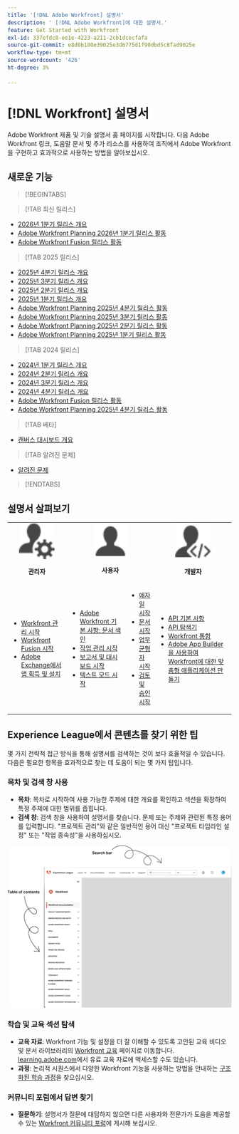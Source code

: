 ```yaml
---
title: '[!DNL Adobe Workfront] 설명서'
description: ' [!DNL Adobe Workfront]에 대한 설명서.'
feature: Get Started with Workfront
exl-id: 337efdc8-ee1e-4223-a211-2cb1dcecfafa
source-git-commit: e8d0b180e39025e3d6775d1f90dbd5c8fad9025e
workflow-type: tm+mt
source-wordcount: '426'
ht-degree: 3%

---
```


# [!DNL Workfront] 설명서

Adobe Workfront 제품 및 기술 설명서 홈 페이지를 시작합니다. 다음 Adobe Workfront 링크, 도움말 문서 및 추가 리소스를 사용하여 조직에서 Adobe Workfront을 구현하고 효과적으로 사용하는 방법을 알아보십시오.

## 새로운 기능

>[!BEGINTABS]

>[!TAB 최신 릴리스]

* [2026년 1분기 릴리스 개요](/help/quicksilver/product-announcements/product-releases/26-q1-release-activity/26-q1-release-overview.md)
* [Adobe Workfront Planning 2026년 1분기 릴리스 활동](/help/quicksilver/product-announcements/product-releases/planning-release-activity/planning-release-activity-26-q1.md)
* [Adobe Workfront Fusion 릴리스 활동](https://experienceleague.adobe.com/ko/docs/workfront-fusion/using/fusion-release-activity/fusion-release-activity)

>[!TAB 2025 릴리스]

* [2025년 4분기 릴리스 개요](/help/quicksilver/product-announcements/product-releases/25-q4-release-activity/25-q4-release-overview.md)
* [2025년 3분기 릴리스 개요](/help/quicksilver/product-announcements/product-releases/25-q3-release-activity/25-q3-release-overview.md)
* [2025년 2분기 릴리스 개요](/help/quicksilver/product-announcements/product-releases/25-q2-release-activity/25-q2-release-overview.md)
* [2025년 1분기 릴리스 개요](/help/quicksilver/product-announcements/product-releases/25-q1-release-activity/25-q1-release-overview.md)
* [Adobe Workfront Planning 2025년 4분기 릴리스 활동](/help/quicksilver/product-announcements/product-releases/planning-release-activity/planning-release-activity-25-q4.md)
* [Adobe Workfront Planning 2025년 3분기 릴리스 활동](/help/quicksilver/product-announcements/product-releases/planning-release-activity/planning-release-activity-25-q3.md)
* [Adobe Workfront Planning 2025년 2분기 릴리스 활동](/help/quicksilver/product-announcements/product-releases/planning-release-activity/planning-release-activity-25-q2.md)
* [Adobe Workfront Planning 2025년 1분기 릴리스 활동](/help/quicksilver/product-announcements/product-releases/planning-release-activity/planning-release-activity-25-q1.md)


>[!TAB 2024 릴리스]

* [2024년 1분기 릴리스 개요](/help/quicksilver/product-announcements/product-releases/24-q1-release-activity/24-q1-release-overview.md)
* [2024년 2분기 릴리스 개요](/help/quicksilver/product-announcements/product-releases/24-q2-release-activity/24-q2-release-overview.md)
* [2024년 3분기 릴리스 개요](/help/quicksilver/product-announcements/product-releases/24-q3-release-activity/24-q3-release-overview.md)
* [2024년 4분기 릴리스 개요](/help/quicksilver/product-announcements/product-releases/24-q4-release-activity/24-q4-release-overview.md)
* [Adobe Workfront Fusion 릴리스 활동](https://experienceleague.adobe.com/ko/docs/workfront-fusion/using/fusion-release-activity/fusion-release-activity)
* [Adobe Workfront Planning 2025년 4분기 릴리스 활동](/help/quicksilver/product-announcements/product-releases/planning-release-activity/planning-release-activity-24-q4.md)

>[!TAB 베타]

* [캔버스 대시보드 개요](/help/quicksilver/reports-and-dashboards/dashboards/creating-and-managing-dashboards/canvas-dashboards-overview.md)

>[!TAB 알려진 문제]

* [알려진 문제](https://experienceleague.adobe.com/ko/docs/workfront-known-issues/issues/overview)


>[!ENDTABS]


## 설명서 살펴보기

<table>

<tr>
    <td style="text-align: center;"><img src="assets/admin.svg" style="width: 80px; height: 80px;"><p><b>관리자</b></p></td>
    <td colspan="2" style="text-align: center;"><img src="assets/user.svg" style="width: 75px; height: 75px;"><p><b>사용자</b></p></td>
    <td style="text-align: center;"><img src="assets/developer.svg" style="width: 80px; height: 80px;"><p><b>개발자</b></p></td>
  </tr>
  <tr>
    <td>
    <ul>
    <li><a href="/help/quicksilver/administration-and-setup/get-started-wf-administration/get-started-with-wf-administration.md">Workfront 관리 시작</a></li>
    <li><a href="https://experienceleague.adobe.com/ko/docs/workfront-fusion/using/get-started-with-fusion/get-started-fusion-toc">Workfront Fusion 시작</li>
    <li><a href="/help/quicksilver/app-builder/install-apps-on-exchange.md">Adobe Exchange에서 앱 획득 및 설치</a></li>
    </ul>
 </td>
    <td>
        <ul>
        <li><a href="/help/quicksilver/workfront-basics/workfront-basics.md">Adobe Workfront 기본 사항: 문서 색인</a></li>
        <li><a href="/help/quicksilver/manage-work/manage-work.md">작업 관리 시작</a></li>
        <li><a href="/help/quicksilver/reports-and-dashboards/reports-and-dashboards-overview.md">보고서 및 대시보드 시작</a></li>
        <li><a href="/help/quicksilver/reports-and-dashboards/reports/text-mode/text-mode-resources.md">텍스트 모드 시작</a></li>
        </ul>
    </td>
    <td><ul>
        <li><a href="/help/quicksilver/agile/agile-overview.md">애자일 시작</a></li>
        <li><a href="/help/quicksilver/documents/documents-overview.md">문서 시작</a></li>
        <li><a href="/help/quicksilver/resource-mgmt/workload-balancer/workload-balancer.md">업무 균형자 시작</a></li>
        <li><a href="/help/quicksilver/resource-mgmt/workload-balancer/overview-workload-balancer.md">검토 및 승인 시작</a></li>
        </ul></td>
    <td><ul>
        <li><a href="/help/quicksilver/wf-api/general/api-basics.md">API 기본 사항</a></li>
        <li><a href="https://developer.adobe.com/workfront/api-explorer/">API 탐색기</a></li>
        <li><a href="/help/quicksilver/workfront-integrations-and-apps/workfront-integrations.md">Workfront 통합</a></li>
        <li><a href="/help/quicksilver/app-builder/app-builder.md">Adobe App Builder을 사용하여 Workfront에 대한 맞춤형 애플리케이션 만들기</a></li>
        </ul></td>
  </tr>
</table>

## Experience League에서 콘텐츠를 찾기 위한 팁

몇 가지 전략적 접근 방식을 통해 설명서를 검색하는 것이 보다 효율적일 수 있습니다. 다음은 필요한 항목을 효과적으로 찾는 데 도움이 되는 몇 가지 팁입니다.

### 목차 및 검색 창 사용

* **목차**: 목차로 시작하여 사용 가능한 주제에 대한 개요를 확인하고 섹션을 확장하여 특정 주제에 대한 범위를 좁힙니다.
* **검색 창**: 검색 창을 사용하여 설명서를 찾습니다. 문제 또는 주제와 관련된 특정 용어를 입력합니다. &quot;프로젝트 관리&quot;와 같은 일반적인 용어 대신 &quot;프로젝트 타임라인 설정&quot; 또는 &quot;작업 종속성&quot;을 사용하십시오.

![](assets/exl-site-nav.png)

### 학습 및 교육 섹션 탐색

* **교육 자료**: Workfront 기능 및 설정을 더 잘 이해할 수 있도록 고안된 교육 비디오 및 문서 라이브러리의 [Workfront 교육](https://experienceleague.adobe.com/ko/browse/workfront) 페이지로 이동합니다. [learning.adobe.com](https://learning.adobe.com/)에서 유료 교육 자료에 액세스할 수도 있습니다.
* **과정**: 논리적 시퀀스에서 다양한 Workfront 기능을 사용하는 방법을 안내하는 [구조화된 학습 과정](https://experienceleague.adobe.com/home?lang=ko&Solution=Workfront#courses)을 찾으십시오.

### 커뮤니티 포럼에서 답변 찾기

* **질문하기**: 설명서가 질문에 대답하지 않으면 다른 사용자와 전문가가 도움을 제공할 수 있는 [Workfront 커뮤니티 포럼](https://experienceleaguecommunities.adobe.com/t5/workfront/ct-p/workfront?profile.language=ko)에 게시해 보십시오.
